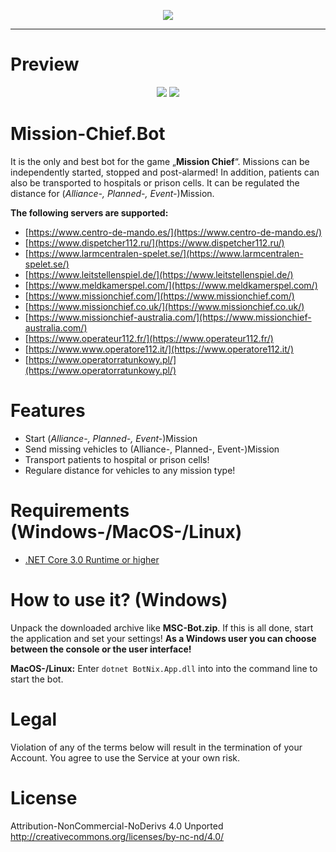 

  
<p align="center">
  <a href="https://discord.gg/8FMzSRJ">
    <img src="https://discordapp.com/api/guilds/365129052832530433/widget.png?style=banner2" />
  </a>
</p>

<hr />

# Preview
<p align="center">
  <img src="https://extraimage.net/images/2019/11/27/524113b6e5f1da71a5adf8cf6b04993e.png" />
  <img src="https://extraimage.net/images/2019/11/23/a12c1f58cf16c002ed44403dda8f5123.png" />
</p>

# Mission-Chief.Bot

It is the only and best bot for the game „**Mission Chief**“.
Missions can be independently started, stopped and post-alarmed! In addition, patients can also be transported to hospitals or prison cells. It can be regulated the distance for (*Alliance-, Planned-, Event-*)Mission. 

**The following servers are supported:**
- [https://www.centro-de-mando.es/](https://www.centro-de-mando.es/)
- [https://www.dispetcher112.ru/](https://www.dispetcher112.ru/)
- [https://www.larmcentralen-spelet.se/](https://www.larmcentralen-spelet.se/)
- [https://www.leitstellenspiel.de/](https://www.leitstellenspiel.de/)
- [https://www.meldkamerspel.com/](https://www.meldkamerspel.com/)
- [https://www.missionchief.com/](https://www.missionchief.com/)
- [https://www.missionchief.co.uk/](https://www.missionchief.co.uk/)
- [https://www.missionchief-australia.com/](https://www.missionchief-australia.com/)
- [https://www.operateur112.fr/](https://www.operateur112.fr/)
- [https://www.www.operatore112.it/](https://www.operatore112.it/)
- [https://www.operatorratunkowy.pl/](https://www.operatorratunkowy.pl/)

# Features

 - Start (*Alliance-, Planned-, Event-*)Mission
 - Send missing vehicles to (Alliance-, Planned-, Event-)Mission
 - Transport patients to hospital or prison cells!
 - Regulare distance for vehicles to any mission type!

# Requirements (Windows-/MacOS-/Linux)

- [.NET Core 3.0 Runtime or higher]([https://dotnet.microsoft.com/download/dotnet-core/current/runtime](https://dotnet.microsoft.com/download/dotnet-core/current/runtime))

# How to use it? (Windows)

Unpack the downloaded archive like **MSC-Bot.zip**. If this is all done, start the application and set your settings! **As a Windows user you can choose between the console or the user interface!**

**MacOS-/Linux:**
Enter `dotnet BotNix.App.dll` into into the command line to start the bot.

# Legal

Violation of any of the terms below will result in the termination of your Account. You agree to use the Service at your own risk.

# License
Attribution-NonCommercial-NoDerivs 4.0 Unported <http://creativecommons.org/licenses/by-nc-nd/4.0/>
